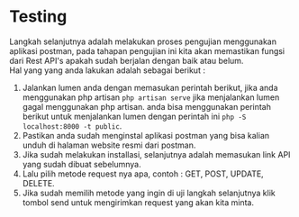 # Testing  
Langkah selanjutnya adalah melakukan proses pengujian menggunakan aplikasi postman, pada tahapan pengujian ini kita akan memastikan fungsi dari Rest API's apakah sudah berjalan dengan baik atau belum.  
Hal yang yang anda lakukan adalah sebagai berikut :

1. Jalankan lumen anda dengan memasukan perintah berikut, jika anda menggunakan php artisan `php artisan serve` jika menjalankan lumen gagal menggunakan php artisan. anda bisa menggunakan perintah berikut untuk menjalankan lumen dengan perintah ini `php -S localhost:8000 -t public`. 
2. Pastikan anda sudah menginstal aplikasi postman yang bisa kalian unduh di halaman website resmi dari postman.
3. Jika sudah melakukan installasi, selanjutnya adalah memasukan link API yang sudah dibuat sebelumnya.
4. Lalu pilih metode request nya apa, contoh : GET, POST, UPDATE, DELETE.
5. Jika sudah memilih metode yang ingin di uji langkah selanjutnya klik tombol send untuk mengirimkan request yang akan kita minta.